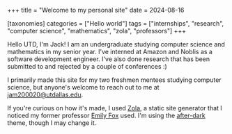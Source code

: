 +++
title = "Welcome to my personal site" 
date = 2024-08-16

[taxonomies] 
categories = ["Hello world"] 
tags = ["internships", "research", "computer science", "mathematics", "zola", "professors"]
+++

Hello UTD, I'm Jack! I am an undergraduate studying computer science and mathematics in my senior year. I've interned at Amazon and Noblis as a software development engineer. I've also done research that has been submitted to and rejected by a couple of conferences :)
<!-- more -->

I primarily made this site for my two freshmen mentees studying computer science, but anyone's welcome to reach out to me at jam200020@utdallas.edu.

If you're curious on how it's made, I used [Zola](https://www.getzola.org/), a static site generator that I noticed my former professor [Emily Fox](https://personal.utdallas.edu/~emily.fox/) used. I'm using the [after-dark](https://www.getzola.org/themes/after-dark/) theme, though I may change it.